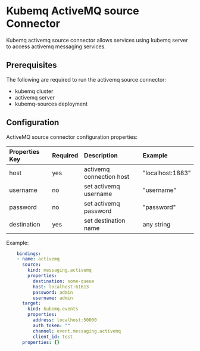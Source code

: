 # Kubemq ActiveMQ source Connector

Kubemq activemq source connector allows services using kubemq server to access activemq messaging services.

## Prerequisites
The following are required to run the activemq source connector:

- kubemq cluster
- activemq server
- kubemq-sources deployment

## Configuration

ActiveMQ source connector configuration properties:

| Properties Key                  | Required | Description                                 | Example                                                                |
|:--------------------------------|:---------|:--------------------------------------------|:-----------------------------------------------------------------------|
| host                            | yes      | activemq connection host          | "localhost:1883" |
| username                        | no       | set activemq username          | "username" |
| password                        | no       | set activemq password          | "password" |
| destination                     | yes      | set destination name              | any string


Example:

```yaml
    bindings:
    - name: activemq
      source:
        kind: messaging.activemq
        properties:
          destination: some-queue
          host: localhost:61613
          password: admin
          username: admin
      target:
        kind: kubemq.events
        properties:
          address: localhost:50000
          auth_token: ""
          channel: event.messaging.activemq
          client_id: test
      properties: {}

```